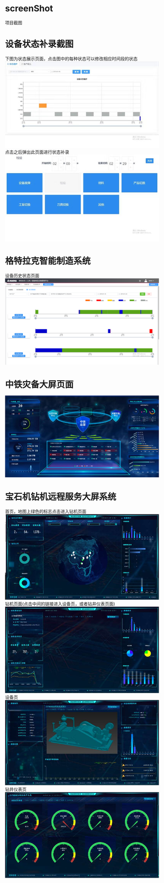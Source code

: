 # screenShot
项目截图

# 设备状态补录截图
下图为状态展示页面，点击图中的每种状态可以修改相应时间段的状态<br>
![Alt text](https://github.com/tiantongxue1216/screenShot/raw/master/picture/bulu.jpg)<br>
点击之后弹出此页面进行状态补录<br>
![Alt text](https://github.com/tiantongxue1216/screenShot/raw/master/picture/bulu2.jpg)<br>

# 格特拉克智能制造系统
设备历史状态页面<br>
![Alt text](https://github.com/tiantongxue1216/screenShot/raw/master/picture/historySta.jpg)<br>

# 中铁灾备大屏页面
![Alt text](https://github.com/tiantongxue1216/screenShot/raw/master/picture/zaibei.jpg)<br>

# 宝石机钻机远程服务大屏系统
首页，地图上绿色的标志点击进入钻机页面
![Alt text](https://github.com/tiantongxue1216/screenShot/blob/master/picture/index.jpg)<br>
钻机页面(点击中间的链接进入设备页，或者钻井仪表页面)
![Alt text](https://github.com/tiantongxue1216/screenShot/blob/master/picture/1.jpg)<br>
设备页
![Alt text](https://github.com/tiantongxue1216/screenShot/blob/master/picture/2.jpg)<br>
钻井仪表页
![Alt text](https://github.com/tiantongxue1216/screenShot/blob/master/picture/3.jpg)<br>





